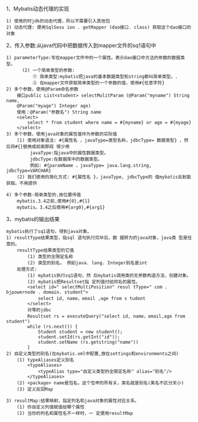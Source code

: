 1、Mybatis动态代理的实现

    1) 使用的时jdk的动态代理，所以不需要引入其他包
    2) 动态代理: 便用SqlSess ion . getMapper (dao接口. class) 获取这个dao接口的对象
    
2、传入参数:从java代码中把数据传入到mapper文件的sq1语句中

    1) parameterType:写在mapper文件中的一个属性。表示dao接口中方法的参数的数据类型。
          (2) 一个简单类型的参数:
              ① 简单类型:mybatis把java的基本数据类型和string都叫简单类型。.
              ② 在mapper文件获取简单类型的一个参数的值，使用#{任意字符}
    2) 多个参数，使用@Param命名参数 
        接口public List<student> selectMulitParam (@Param("myname") String name,
        @Param("myage") Integer age)
        使用：@Param("参数名") String name
        <select>
            select * from student where name = #{myname} or age = #{myage}
        </select>
    3) 多个参数，使用java对象的属性值作为参数的实际值
        (1) 使用对象语法: #{属性名 ，javaType=类型名称，jdbcType= 数据类型} ，然后将#{}替换成前面那段 很少用
             javaType:指java中的属性数据类型。
             jdbcType:在数据库中的数据类型。
             例如: #{paramName ，javaType= java.lang.string, jdbcType=VARCHAR}
        (2) 我们使用的简化方式: #{属性名 }，javaType, jdbcType的 值mybatis反射能获取。不用提供
    
    4) 多个参数-简单类型的,按位置传值
        mybatis.3.4之前,使用#{0},#{1}
        mybatis。3.4之后使用#{arg0},#{arg1}
    
3、mybatis的输出结果

    mybatis执行了sq1语句，得到java对象。
    1) resultType结果类型，指sql 语句执行完毕后，数 据转为的java对象，java类 型是任意的。
        resultType结果类型的它值
            (1) 类型的全限定名称
            (2) 类型的别名， 例如java. lang. Integer别名是int
        处理方式:
            (1) mybatis执行sq1语句，然 后mybatis调用类的无参数构造方法，创建对象。
            (2) mybatis把Resultset指 定列值付给同名的属性。
            <select id=" selectMultiPosition" resul tType=" com . bjpowernode . domain. student">
                select id, name，email ,age from s tudent
            </select>
            对等的jdbc
            Resultset rs = executeQuery("select id, name，email,age from student")
            while (rs.next()) {
                Student student = new student();
                student.setId(rs.getInt("id"));
                student.setName (rs.getstring("name"))
            }
    2) 自定义类型的别名(在mybatis.xml中配置,放在settings和environments之间)
        (1) typeAliases定义别名
            <typeAliases>
                <typeAlias type="自定义类型的全限定名称" alias="别名"/>
            </typeAliases>
        (2) <package> name是包名，这个包甲的所有关，类名就是别名(美名不区分天小)
        (3) 定义反回Map
    
    3) resultMap:结果映射，指定列名和java对象的属性对应关系。
        (1) 你自定义列值赋值给哪个属性
        (2) 当你的列名和属性名不一样时，一 定便用resultMap
        